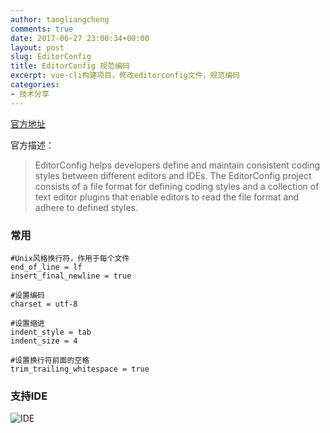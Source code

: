```yaml
---
author: tangliangcheng
comments: true
date: 2017-06-27 23:00:34+00:00
layout: post
slug: EditorConfig
title: EditorConfig 规范编码
excerpt: vue-cli构建项目，修改editorconfig文件，规范编码
categories:
- 技术分享
---
```



[官方地址](http://editorconfig.org/)

官方描述：
> EditorConfig helps developers define and maintain consistent coding styles between different editors and IDEs. The EditorConfig project consists of a file format for defining coding styles and a collection of text editor plugins that enable editors to read the file format and adhere to defined styles. 

### 常用

```
#Unix风格换行符，作用于每个文件
end_of_line = lf 
insert_final_newline = true

#设置编码
charset = utf-8

#设置缩进
indent_style = tab
indent_size = 4

#设置换行符前面的空格
trim_trailing_whitespace = true
```

### 支持IDE

![IDE](http://ohg6w8k1d.bkt.clouddn.com/editorconfig-support)